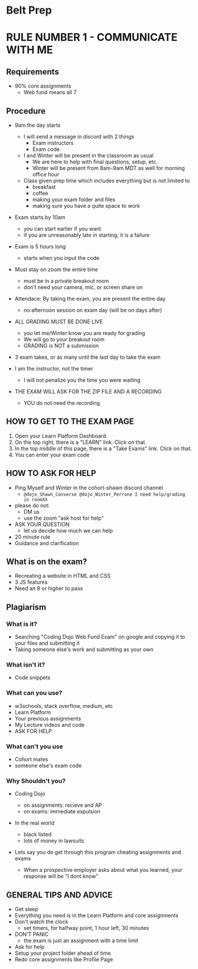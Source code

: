 # Belt Prep

# RULE NUMBER 1 - COMMUNICATE WITH ME

## Requirements

- 90% core assignments
  -  Web fund means all 7

## Procedure

- 9am the day starts
  - I will send a message in discord with 2 things
    - Exam instructors
    - Exam code
  - I and Winter will be present in the classroom as usual
    - We are here to help with final questions, setup, etc.
    - Winter will be present from 8am-9am MDT as well for morning office hour
  - Class given prep time which includes everything but is not limited to
    - breakfast
    - coffee
    - making your exam folder and files
    - making sure you have a quite space to work

- Exam starts by 10am
  - you can start earlier if you want
  -  if you are unreasonably late in starting, it is a failure
- Exam is 5 hours long
  - starts when you input the code
- Must stay on zoom the entire time
  - must be in a private breakout room
  - don't need your camera, mic, or screen share on
- Attendace: By taking the exam, you are present the entire day
  - no afternoon session on exam day (will be on days after)
- ALL GRADING MUST BE DONE LIVE
  - you let me/Winter know you are ready for grading
  - We will go to your breakout room
  - GRADING is NOT a submission
- 3 exam takes, or as many until the last day to take the exam
- I am the instructor, not the timer
  - I will not penalize you the time you were waiting
- THE EXAM WILL ASK FOR THE ZIP FILE AND A RECORDING
  - YOU do not need the recording

## HOW TO GET TO THE EXAM PAGE

1) Open your Learn Platform Dashboard
2) On the top right, there is a "LEARN" link. Click on that.
3) In the top middle of this page, there is a "Take Exams" link. Click on that.
4) You can enter your exam code

## HOW TO ASK FOR HELP

- Ping Myself and Winter in the cohort-shawn discord channel
  - `@dojo_Shawn_Converse @dojo_Winter_Perrone I need help/grading in roomXX `
- please do not:
  - DM us
  - use the zoom "ask host for help"
- ASK YOUR QUESTION
  - let us decide how much we can help
- 20 minute rule
- Guidance and clarification

## What is on the exam?

- Recreating a website in HTML and CSS
- 3 JS features
- Need an 8 or higher to pass


## Plagiarism

### What is it?

- Searching "Coding Dojo Web Fund Exam" on google and copying it to your files and submitting it
- Taking someone else's work and submitting as your own

### What isn't it?

- Code snippets

### What can you use?

- w3schools, stack overflow, medium, etc
- Learn Platform
- Your previous assignments
- My Lecture videos and code
- ASK FOR HELP

### What can't you use

- Cohort mates
- someone else's exam code

### Why Shouldn't you?

- Coding Dojo
  - on assignments: recieve and AP
  - on exams: immediate expulsion
- In the real world
  - black listed
  - lots of money in lawsuits

- Lets say you do get through this program cheating assignments and exams
  - When a prospective employer asks about what you learned, your response will be "I dont know"


## GENERAL TIPS AND ADVICE

- Get sleep
- Everything you need is in the Learn Platform and core assignments
- Don't watch the clock
  - set timers, for halfway point, 1 hour left, 30 minutes
- DON'T PANIC
  - the exam is just an assignment with a time limit
- Ask for help
- Setup your project folder ahead of time
- Redo core assignments like Profile Page
